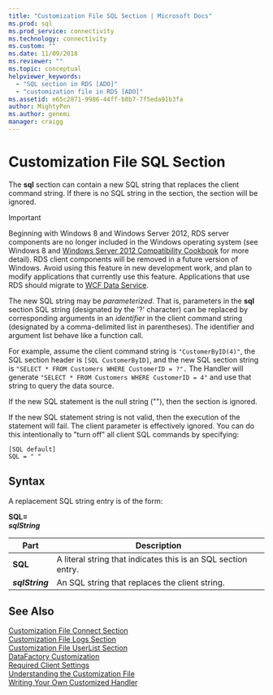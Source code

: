 ```yaml
---
title: "Customization File SQL Section | Microsoft Docs"
ms.prod: sql
ms.prod_service: connectivity
ms.technology: connectivity
ms.custom: ""
ms.date: 11/09/2018
ms.reviewer: ""
ms.topic: conceptual
helpviewer_keywords: 
  - "SQL section in RDS [ADO]"
  - "customization file in RDS [ADO]"
ms.assetid: e65c2871-9986-44ff-b8b7-7f5eda91b3fa
author: MightyPen
ms.author: genemi
manager: craigg
---
```

# Customization File SQL Section
The **sql** section can contain a new SQL string that replaces the client command string. If there is no SQL string in the section, the section will be ignored.  
  
> [!IMPORTANT]
>  Beginning with Windows 8 and Windows Server 2012, RDS server components are no longer included in the Windows operating system (see Windows 8 and [Windows Server 2012 Compatibility Cookbook](https://www.microsoft.com/download/details.aspx?id=27416) for more detail). RDS client components will be removed in a future version of Windows. Avoid using this feature in new development work, and plan to modify applications that currently use this feature. Applications that use RDS should migrate to [WCF Data Service](https://go.microsoft.com/fwlink/?LinkId=199565).  
  
 The new SQL string may be *parameterized*. That is, parameters in the **sql** section SQL string (designated by the '?' character) can be replaced by corresponding arguments in an *identifier* in the client command string (designated by a comma-delimited list in parentheses). The identifier and argument list behave like a function call.  
  
 For example, assume the client command string is `"CustomerByID(4)"`, the SQL section header is `[SQL CustomerByID]`, and the new SQL section string is `"SELECT * FROM Customers WHERE CustomerID = ?".` The Handler will generate `"SELECT * FROM Customers WHERE CustomerID = 4"` and use that string to query the data source.  
  
 If the new SQL statement is the null string (""), then the section is ignored.  
  
 If the new SQL statement string is not valid, then the execution of the statement will fail. The client parameter is effectively ignored. You can do this intentionally to "turn off" all client SQL commands by specifying:  
  
```console
[SQL default]   
SQL = " "  
```  
  
## Syntax  
 A replacement SQL string entry is of the form:  
  
 **SQL=**   
 ***sqlString***  
  
|Part|Description|  
|----------|-----------------|  
|**SQL**|A literal string that indicates this is an SQL section entry.|  
|***sqlString***|An SQL string that replaces the client string.|  
  
## See Also  
 [Customization File Connect Section](../../../ado/guide/remote-data-service/customization-file-connect-section.md)   
 [Customization File Logs Section](../../../ado/guide/remote-data-service/customization-file-logs-section.md)   
 [Customization File UserList Section](../../../ado/guide/remote-data-service/customization-file-userlist-section.md)   
 [DataFactory Customization](../../../ado/guide/remote-data-service/datafactory-customization.md)   
 [Required Client Settings](../../../ado/guide/remote-data-service/required-client-settings.md)   
 [Understanding the Customization File](../../../ado/guide/remote-data-service/understanding-the-customization-file.md)   
 [Writing Your Own Customized Handler](../../../ado/guide/remote-data-service/writing-your-own-customized-handler.md)


